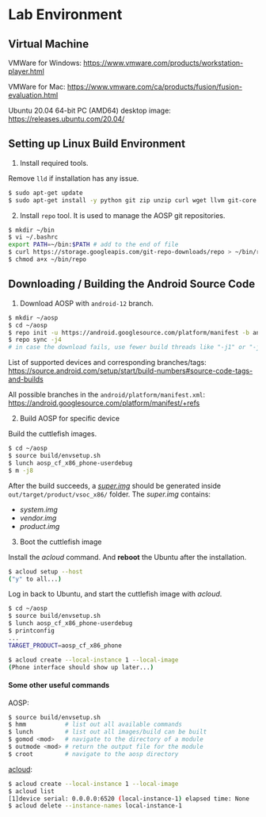 # Lab Environment

## Virtual Machine

VMWare for Windows: https://www.vmware.com/products/workstation-player.html

VMWare for Mac: https://www.vmware.com/ca/products/fusion/fusion-evaluation.html

Ubuntu 20.04 64-bit PC (AMD64) desktop image: https://releases.ubuntu.com/20.04/

## Setting up Linux Build Environment

1. Install required tools.

Remove `lld` if installation has any issue.

```sh
$ sudo apt-get update
$ sudo apt-get install -y python git zip unzip curl wget llvm git-core gnupg flex bison gperf build-essential make zlib1g-dev gcc-multilib g++-multilib libc6-dev-i386 lib32ncurses5-dev x11proto-core-dev libx11-dev lib32z-dev libgl1-mesa-dev libxml2-utils xsltproc libssl-dev libbz2-dev libreadline-dev libsqlite3-dev libncursesw5-dev xz-utils tk-dev libffi-dev liblzma-dev python-openssl libncurses5 libelf-dev clang lld ssh rsync
```

2. Install `repo` tool. It is used to manage the AOSP git repositories.

```sh
$ mkdir ~/bin
$ vi ~/.bashrc
export PATH=~/bin:$PATH # add to the end of file
$ curl https://storage.googleapis.com/git-repo-downloads/repo > ~/bin/repo
$ chmod a+x ~/bin/repo
```

## Downloading / Building the Android Source Code

1. Download AOSP with `android-12` branch.

```sh
$ mkdir ~/aosp
$ cd ~/aosp
$ repo init -u https://android.googlesource.com/platform/manifest -b android-12.0.0_r15
$ repo sync -j4
# in case the download fails, use fewer build threads like "-j1" or "-j2"
```

List of supported devices and corresponding branches/tags: https://source.android.com/setup/start/build-numbers#source-code-tags-and-builds

All possible branches in the `android/platform/manifest.xml`: https://android.googlesource.com/platform/manifest/+refs

2. Build AOSP for specific device

Build the cuttlefish images.

```sh
$ cd ~/aosp
$ source build/envsetup.sh
$ lunch aosp_cf_x86_phone-userdebug
$ m -j8
```

After the build succeeds, a [*super.img*](https://source.android.com/devices/tech/ota/dynamic_partitions/implement) should be generated inside `out/target/product/vsoc_x86/` folder. The *super.img* contains:
+ *system.img*
+ *vendor.img*
+ *product.img*

3. Boot the cuttlefish image

Install the *acloud* command. And **reboot** the Ubuntu after the installation.

```sh
$ acloud setup --host
("y" to all...)
```

Log in back to Ubuntu, and start the cuttlefish image with *acloud*.

```sh
$ cd ~/aosp
$ source build/envsetup.sh
$ lunch aosp_cf_x86_phone-userdebug
$ printconfig
...
TARGET_PRODUCT=aosp_cf_x86_phone

$ acloud create --local-instance 1 --local-image
(Phone interface should show up later...)
```

#### Some other useful commands

AOSP:

```sh
$ source build/envsetup.sh
$ hmm           # list out all available commands
$ lunch         # list out all images/build can be built
$ gomod <mod>   # navigate to the directory of a module
$ outmode <mod> # return the output file for the module
$ croot         # navigate to the aosp directory
```

[acloud](https://android.googlesource.com/platform/tools/acloud/+/refs/heads/master/README.md):

```sh
$ acloud create --local-instance 1 --local-image
$ acloud list
[1]device serial: 0.0.0.0:6520 (local-instance-1) elapsed time: None
$ acloud delete --instance-names local-instance-1
```
